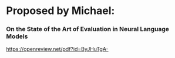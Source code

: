 # Proposed by Michael:

### On the State of the Art of Evaluation in Neural Language Models
https://openreview.net/pdf?id=ByJHuTgA-
